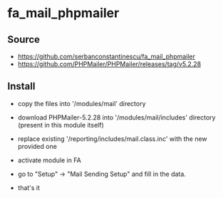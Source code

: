 # fa_mail_phpmailer

## Source
- https://github.com/serbanconstantinescu/fa_mail_phpmailer
- https://github.com/PHPMailer/PHPMailer/releases/tag/v5.2.28

## Install
- copy the files into '/modules/mail' directory
- download PHPMailer-5.2.28 into '/modules/mail/includes' directory (present in this module itself)
- replace existing '/reporting/includes/mail.class.inc' with the new provided one

- activate module in FA
- go to "Setup" -> "Mail Sending Setup" and fill in the data.

- that's it
